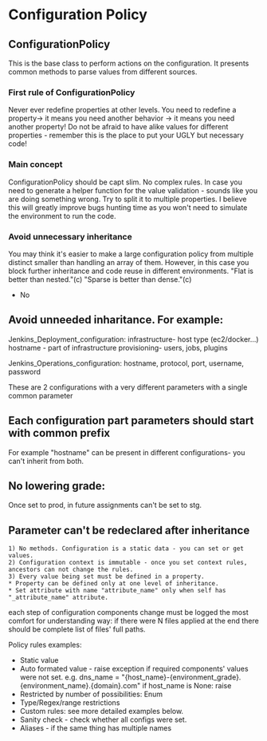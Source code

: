 # Configuration Policy


## ConfigurationPolicy
This is the base class to perform actions on the configuration.
It presents common methods to parse values from different sources.

### First rule of ConfigurationPolicy
Never ever redefine properties at other levels. You need to redefine a property->
it means you need another behavior -> it means you need another property! Do not be afraid to have alike values for
different properties - remember this is the place to put your UGLY but necessary code!

### Main concept
ConfigurationPolicy should be capt slim. No complex rules. In case you need to generate a helper function for the value validation - sounds like you are doing something wrong.
  Try to split it to multiple properties. I believe this will greatly improve bugs hunting time as you won't need to 
  simulate the environment to run the code.

### Avoid unnecessary inheritance
You may think it's easier to make a large configuration policy from multiple distinct smaller than handling an
array of them. However, in this case you block further inheritance and code reuse in different environments.
"Flat is better than nested."(c) 
"Sparse is better than dense."(c)

* No 
 



## Avoid unneeded inharitance. For example:
Jenkins_Deployment_configuration:
    infrastructure- host type (ec2/docker...)
        hostname - part of infrastructure
    provisioning- users, jobs, plugins
    
  
Jenkins_Operations_configuration:
    hostname,
    protocol,
    port,
    username,
    password
    
These are 2 configurations with a very different parameters with a single
common parameter 

## Each configuration part parameters should start with common prefix 
For example "hostname" can be present in different configurations- you can't inherit from both.

## No lowering grade:
Once set to prod, in future assignments can't be set to stg.

## Parameter can't be redeclared after inheritance

    1) No methods. Configuration is a static data - you can set or get values.
    2) Configuration context is immutable - once you set context rules, ancestors can not change the rules.
    3) Every value being set must be defined in a property.
    * Property can be defined only at one level of inheritance.
    * Set attribute with name "attribute_name" only when self has "_attribute_name" attribute.

each step of configuration components change must be logged the most comfort for understanding way:
if there were N files applied at the end there should be complete list of files' full paths.

Policy rules examples:
* Static value
* Auto formated value - raise exception if required components' values were not set.
  e.g. dns_name = "{host_name}-{environment_grade}.{environment_name}.{domain}.com"
  if host_name is None: raise
* Restricted by number of possibilities: Enum
* Type/Regex/range restrictions
* Custom rules: see more detailed examples below.
* Sanity check - check whether all configs were set.  
* Aliases - if the same thing has multiple names
